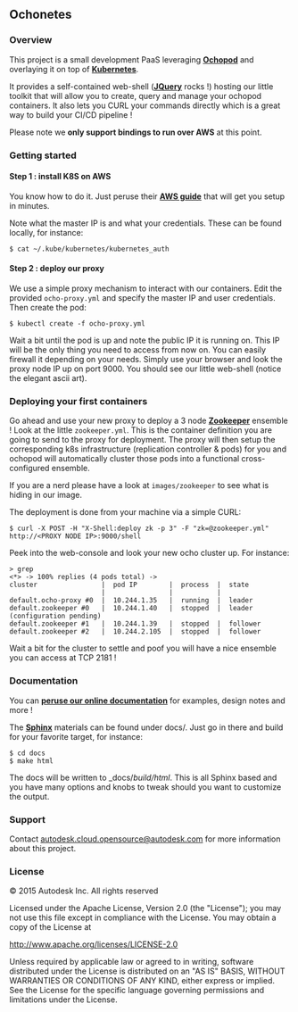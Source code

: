 ## Ochonetes

### Overview

This project is a small development PaaS leveraging [**Ochopod**](https://github.com/autodesk-cloud/ochopod)
and overlaying it on top of [**Kubernetes**](https://github.com/GoogleCloudPlatform/kubernetes).

It provides a self-contained web-shell ([**JQuery**](https://jquery.com/) rocks !) hosting our little toolkit that will
allow you to create, query and manage your ochopod containers. It also lets you CURL your commands directly which is
a great way to build your CI/CD pipeline !

Please note we **only support bindings to run over AWS** at this point.

### Getting started

#### Step 1 : install K8S on AWS

You know how to do it. Just peruse their [**AWS guide**](https://github.com/GoogleCloudPlatform/kubernetes/blob/master/docs/getting-started-guides/aws.md)
that will get you setup in minutes.

Note what the master IP is and what your credentials. These can be found locally, for instance:

```
$ cat ~/.kube/kubernetes/kubernetes_auth
```

#### Step 2 : deploy our proxy

We use a simple proxy mechanism to interact with our containers. Edit the provided ```ocho-proxy.yml``` and specify
the master IP and user credentials. Then create the pod:

```
$ kubectl create -f ocho-proxy.yml
```

Wait a bit until the pod is up and note the public IP it is running on. This IP will be the only thing you need to
access from now on. You can easily firewall it depending on your needs. Simply use your browser and look the proxy
node IP up on port 9000. You should see our little web-shell (notice the elegant ascii art).

### Deploying your first containers

Go ahead and use your new proxy to deploy a 3 node [**Zookeeper**](https://zookeeper.apache.org/) ensemble ! Look
at the little ```zookeeper.yml```. This is the container definition you are going to send to the proxy for deployment.
The proxy will then setup the corresponding k8s infrastructure (replication controller & pods) for you and ochopod will
automatically cluster those pods into a functional cross-configured ensemble.

If you are a nerd please have a look at ```images/zookeeper``` to see what is hiding in our image.

The deployment is done from your machine via a simple CURL:

```
$ curl -X POST -H "X-Shell:deploy zk -p 3" -F "zk=@zookeeper.yml" http://<PROXY NODE IP>:9000/shell
```

Peek into the web-console and look your new ocho cluster up. For instance:

```
> grep
<*> -> 100% replies (4 pods total) ->
cluster                |  pod IP        |  process  |  state
                       |                |           |
default.ocho-proxy #0  |  10.244.1.35   |  running  |  leader
default.zookeeper #0   |  10.244.1.40   |  stopped  |  leader (configuration pending)
default.zookeeper #1   |  10.244.1.39   |  stopped  |  follower
default.zookeeper #2   |  10.244.2.105  |  stopped  |  follower
```

Wait a bit for the cluster to settle and poof you will have a nice ensemble you can access at TCP 2181 !

### Documentation

You can [**peruse our online documentation**](http://autodesk-cloud.github.io/ochonetes/) for examples, design notes
and more !

The [**Sphinx**](http://sphinx-doc.org/) materials can be found under docs/. Just go in there and build for your
favorite target, for instance:

```
$ cd docs
$ make html
```

The docs will be written to _docs/_build/html_. This is all Sphinx based and you have many options and knobs to
tweak should you want to customize the output.

### Support

Contact autodesk.cloud.opensource@autodesk.com for more information about this project.

### License

© 2015 Autodesk Inc.
All rights reserved

Licensed under the Apache License, Version 2.0 (the "License");
you may not use this file except in compliance with the License.
You may obtain a copy of the License at

   http://www.apache.org/licenses/LICENSE-2.0

Unless required by applicable law or agreed to in writing, software
distributed under the License is distributed on an "AS IS" BASIS,
WITHOUT WARRANTIES OR CONDITIONS OF ANY KIND, either express or implied.
See the License for the specific language governing permissions and
limitations under the License.
